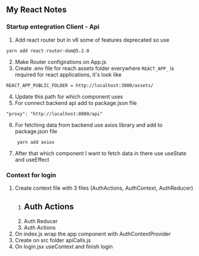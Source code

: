 ## My React Notes

### Startup entegration Client - Api
1. Add react router but in v6 some of features deprecated so use 
```
yarn add react-router-dom@5.2.0
```
2. Make Router configirations on App.js
3. Create .env file for reach assets folder everywhere
``` REACT_APP_ ``` is required for react applications, it's look like
```
REACT_APP_PUBLİC_FOLDER = http://localhost:3000/assets/
```
4. Update this path for which component uses 
5. For connect backend api add to package.json file
```
"proxy": "http://localhost:8080/api"
``` 
6. For fetching data from backend use axios library and add to package.json file
```
    yarn add axios
```
7. After that which component I want to fetch data in there use useState and useEffect
 
### Context for login 
1. Create context file with 3 files (AuthActions, AuthContext, AuthReducer)
    1. Auth Actions
        - 
    2. Auth Reducer
    3. Auth Actions
2. On index.js wrap the app component with AuthContextProvider
3. Create on src folder apiCalls.js 
4. On login.jsx useContext and finish login 